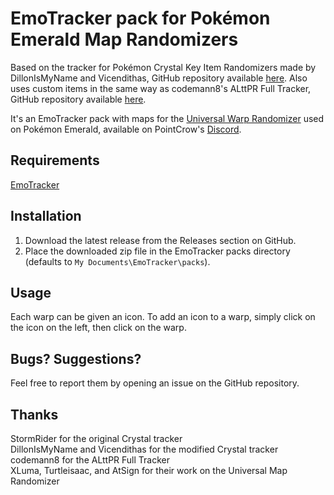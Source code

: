 # EmoTracker pack for Pokémon Emerald Map Randomizers

Based on the tracker for Pokémon Crystal Key Item Randomizers made by DillonIsMyName and Vicendithas, GitHub repository available [here](https://github.com/vicendithas/pokemon-crystal-randomizer-tracker).
Also uses custom items in the same way as codemann8's ALttPR Full Tracker, GitHub repository available [here](https://github.com/codemann8/alttpr_codetracker_codemann8).

It's an EmoTracker pack with maps for the [Universal Warp Randomizer](https://www.reddit.com/r/pokemon/comments/qel5h4/i_created_a_mod_that_randomizes_the_entire_map_of/) used on Pokémon Emerald, available on PointCrow's [Discord](https://discord.gg/pointcrow).

## Requirements

[EmoTracker](https://emotracker.net/)

## Installation

1. Download the latest release from the Releases section on GitHub.
2. Place the downloaded zip file in the EmoTracker packs directory (defaults to ``My Documents\EmoTracker\packs``).

## Usage

Each warp can be given an icon. To add an icon to a warp, simply click on the icon on the left, then click on the warp.

## Bugs? Suggestions?

Feel free to report them by opening an issue on the GitHub repository.

## Thanks

StormRider for the original Crystal tracker\
DillonIsMyName and Vicendithas for the modified Crystal tracker\
codemann8 for the ALttPR Full Tracker\
XLuma, Turtleisaac, and AtSign for their work on the Universal Map Randomizer